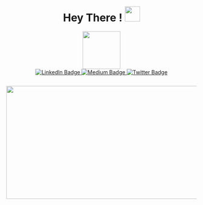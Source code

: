 <h1 align="center">Hey There ! <img src="https://media.giphy.com/media/TFZpl4btFODjSbwAKS/giphy.gif" width="40"></h1>
<div id="header" align="center">
  <img src="https://media.giphy.com/media/4XXo8A7CIW1lZGgdhm/giphy.gif" width="100"/>
</div>
<div id="badges" align="center">
  <a href="https://www.linkedin.com/in/varshaa-shetty/">
    <img src="https://img.shields.io/badge/LinkedIn-blue?style=for-the-badge&logo=linkedin&logoColor=white" alt="LinkedIn Badge"/>
  </a>
  <a href="https://medium.com/@shettyvarshaa275">
    <img src="https://img.shields.io/badge/Medium-black?style=for-the-badge&logo=medium&logoColor=white" alt="Medium Badge"/>
  </a>
  <!-- [![Medium Badge](http://img.shields.io/badge/-Medium-1ca0f1?style=social&logo=Medium&logoColor=black&link=https://medium.com/@shettyvarshaa275)](https://medium.com/@shettyvarshaa275) -->
  <!--https://media.giphy.com/media/YSlD6I04v4s9pgwPcT/giphy.gif-->
  <a href="https://twitter.com/shetty_varshaa">
    <img src="https://img.shields.io/badge/Twitter-blue?style=for-the-badge&logo=twitter&logoColor=white" alt="Twitter Badge"/>
  </a>
</div>
<p align="center"><img src="https://komarev.com/ghpvc/?username=shettyvarshaa&style=plastic&color=red&label=Views" alt=""></p>

<div align="center">
  <img src="https://media.giphy.com/media/XGhTPVMgzLv7s2TOE6/giphy.gif" width="600" height="300"/>
</div>